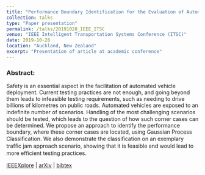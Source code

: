 ```yaml
---
title: "Performance Boundary Identification for the Evaluation of Automated Vehicles using Gaussian Process Classification"
collection: talks
type: "Paper presentation"
permalink: /talks/20191028_IEEE_ITSC
venue: "IEEE Intelligent Transportation Systems Conference (ITSC)"
date: 2019-10-28
location: "Auckland, New Zealand"
excerpt: "Presentation of article at academic conference"
---
```


### Abstract: 
Safety is an essential aspect in the facilitation of automated vehicle deployment. Current testing practices are not enough, and going beyond them leads to infeasible testing requirements, such as needing to drive billions of kilometres on public roads. Automated vehicles are exposed to an indeﬁnite number of scenarios. Handling of the most challenging scenarios should be tested, which leads to the question of how such corner cases can be determined. We propose an approach to identify the performance boundary, where these corner cases are located, using Gaussian Process Classiﬁcation. We also demonstrate the classiﬁcation on an exemplary trafﬁc jam approach scenario, showing that it is feasible and would lead to more efﬁcient testing practices.


[IEEEXplore](https://ieeexplore.ieee.org/abstract/document/8917119 "Paper on IEEE") &#124; [arXiv](https://arxiv.org/pdf/1907.05364.pdf "Paper on arXiv") &#124; [bibtex](/files/20191027_ITSC_PerformanceBoundary.bib "bibtex citation")
